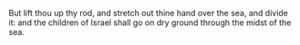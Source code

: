 But lift thou up thy rod, and stretch out thine hand over the sea, and divide it: and the children of Israel shall go on dry ground through the midst of the sea.
